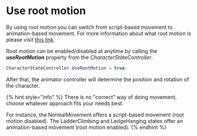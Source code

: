 # Use root motion

By using root motion you can switch from script-based movement to animation-based movement. For more information about what root motion is please visit [this link](https://docs.unrealengine.com/en-US/AnimatingObjects/SkeletalMeshAnimation/RootMotion/index.html).

Root motion can be enabled/disabled at anytime by calling the _**useRootMotion**_ property from the _CharacterStateController_.

```csharp
CharacterStateController.UseRootMotion = true;
```

After that, the animator controller will determine the position and rotation of the character. 

{% hint style="info" %}
There is no "correct" way of doing movement, choose whatever approach fits your needs best.

For instance, the NormalMovement offers a script-based movement \(root motion disabled\). The LadderClimbing and LedgeHanging states offer an animation-based movement \(root motion enabled\).
{% endhint %}

